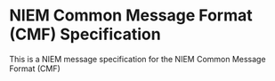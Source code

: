 # NIEM Common Message Format (CMF) Specification

This is a NIEM message specification for the NIEM Common Message Format (CMF)

